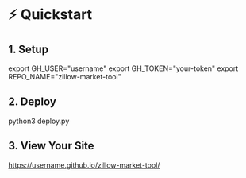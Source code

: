 # ⚡ Quickstart

## 1. Setup
export GH_USER="username"
export GH_TOKEN="your-token"
export REPO_NAME="zillow-market-tool"

## 2. Deploy
python3 deploy.py

## 3. View Your Site
https://username.github.io/zillow-market-tool/
